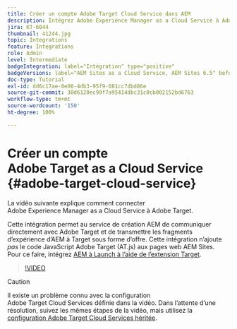 ```yaml
---
title: Créer un compte Adobe Target Cloud Service dans AEM
description: Intégrez Adobe Experience Manager as a Cloud Service à Adobe Target à l’aide de Cloud Service et de l’authentification Adobe IMS.
jira: KT-6044
thumbnail: 41244.jpg
topic: Integrations
feature: Integrations
role: Admin
level: Intermediate
badgeIntegration: label="Intégration" type="positive"
badgeVersions: label="AEM Sites as a Cloud Service, AEM Sites 6.5" before-title="false"
doc-type: Tutorial
exl-id: dd6c17ae-8e08-4db3-95f9-081cc7dbd86e
source-git-commit: 30d6120ec99f7a95414dbc31c0cb002152bd6763
workflow-type: tm+mt
source-wordcount: '150'
ht-degree: 100%

---
```


# Créer un compte Adobe Target as a Cloud Service {#adobe-target-cloud-service}

La vidéo suivante explique comment connecter Adobe Experience Manager as a Cloud Service à Adobe Target.

Cette intégration permet au service de création AEM de communiquer directement avec Adobe Target et de transmettre les fragments d’expérience d’AEM à Target sous forme d’offre.  Cette intégration n’ajoute *pas* le code JavaScript Adobe Target (AT.js) aux pages web AEM Sites. Pour ce faire, intégrez [AEM à Launch à l’aide de l’extension Target](../experience-platform/data-collection/tags/connect-aem-tag-property-using-ims.md).

>[!VIDEO](https://video.tv.adobe.com/v/41244?quality=12&learn=on)

>[!CAUTION]
>
>Il existe un problème connu avec la configuration Adobe Target Cloud Services définie dans la vidéo. Dans l’attente d’une résolution, suivez les mêmes étapes de la vidéo, mais utilisez la [configuration Adobe Target Cloud Services héritée](https://experienceleague.adobe.com/docs/experience-manager-learn/aem-target-tutorial/aem-target-implementation/using-aem-cloud-services.html?lang=fr).
